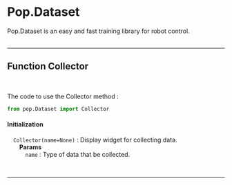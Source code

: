 <h1> Pop.Dataset</h1>
Pop.Dataset is an easy and fast training library for robot control.
<br><br>

<!-- # Class & Method Description-->
<hr/>

## <span class="title">Function</span> <span class="title_accent">**Collector**</span>   
<br>

The code to use the Collector method :

``` python
from pop.Dataset import Collector
```

<h4><b>Initialization</b></h4> 

&emsp;<code class="code_accent">Collector(name=None)</code> : Display widget for collecting data.<br>
&emsp;&emsp;**Params**    
&emsp;&emsp;&emsp;`name` : Type of data that be collected.<br>

<br>

--- 
